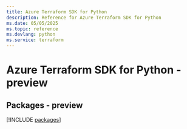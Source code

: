 ```yaml
---
title: Azure Terraform SDK for Python
description: Reference for Azure Terraform SDK for Python
ms.date: 05/05/2025
ms.topic: reference
ms.devlang: python
ms.service: terraform
---
```

# Azure Terraform SDK for Python - preview
## Packages - preview
[!INCLUDE [packages](terraform-index.md)]